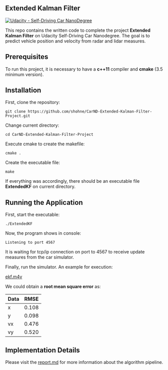 ## Extended Kalman Filter
[![Udacity - Self-Driving Car NanoDegree](https://s3.amazonaws.com/udacity-sdc/github/shield-carnd.svg)](http://www.udacity.com/drive)

This repo contains the written code to complete the project **Extended Kalman Filter** on Udacity Self-Driving Car Nanodegree. The goal is to predict vehicle position and velocity from radar and lidar measures. 

Prerequisites
---
To run this project, it is necessary to have a **c++11** compiler and **cmake** (3.5 minimum version).

Installation
---
First, clone the repository:
```
git clone https://github.com/shohne/CarND-Extended-Kalman-Filter-Project.git
```
Change current directory:
```
cd CarND-Extended-Kalman-Filter-Project
```
Execute cmake to create the makefile:
```
cmake .
```
Create the executable file:
```
make
```
If everything was accordingly, there should be an executable file **ExtendedKF** on current directory.

Running the Application
---
First, start the executable:
```
./ExtendedKF
```
Now, the program shows in console:
```
Listening to port 4567
```
It is waiting for tcp/ip connection on port to 4567 to receive update measures from the car simulator.

Finally, run the simulator. An example for execution:

[ekf.m4v](ekf.m4v)

We could obtain a **root mean square error** as:

|Data|RMSE |
|----|-----|
|x   |0.108|
|y   |0.098|
|vx  |0.476|
|vy  |0.520|

Implementation Details
---
Please visit the [report.md](report.md) for more information about the algorithm pipeline.
